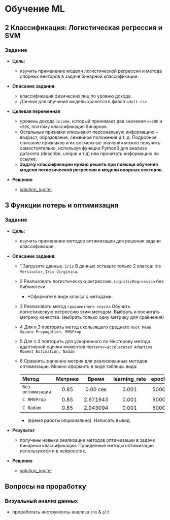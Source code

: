 # Обучение ML

## **2 Классификация: Логистическая регрессия и SVM**

### Задание

* **Цель:**
  * изучить применение модели логистической регрессии и метода опорных векторов в задаче бинарной классификации.
* **Описание задания:**
  * классификация физических лиц по уровню дохода.
  * Данные для обучения модели хранятся в файле `adult.csv`

* **Целевая переменная**
  
  * уровень дохода `income`, который принимает два значения `<=50K` и `>50K`, поэтому классификация бинарная.
  * Остальные признаки описывают персональную информацию – возраст, образование, семейное положение и т. д. Подробное описание признаков и их возможные значения можно получить самостоятельно, используя функции Python3 для анализа датасета (describe, unique и т.д) или прочитать информацию по ссылке.
  * **Задачу классификации нужно решить при помощи обучения модели логистической регрессии и модели опорных векторов.**

* **Решение**
  * [solution_jupiter](task/2_logic_regression.ipynb)

## **3 Функции потерь и оптимизация**

### Задание

* **Цель:**
  * изучить применение методов оптимизации для решения задачи классификации.
* **Описание задания:**
  * 1 Загрузите данные. `iris` В данных оставьте только 2 класса: Iris `Versicolor`, `Iris Virginica`.
  * 2 Реализовать логистическую регрессию, `LogisticRegression` без библиотеки
    * *Оформите в виде класса с методами.
  * 3 Реализовать метод `градиентного спуска` Обучить логистическую регрессию этим методом. Выбрать и посчитать метрику качества. (выбрать только одну метрику для сравнения)
  * 4 Для п.3 повторить метод скользящего среднего `Root Mean Square Propagation, RMSProp`
  * 5 Для п.3 повторить для ускоренного по Нестерову метода адаптивной оценки моментов `Nesterov–accelerated Adaptive Moment Estimation, Nadam`
  * 6 Сравнить значение метрик для реализованных методов оптимизации. Можно оформить в виде таблицы вида:
  
    | Метод |Метрика | Время |learning_rate|epoch|
    |:-------|:--------:|:--------:|:--------:|:--------:|
    | `Без оптимизации` | 0.85 | 0.00 сек |0.001|	5000
    | `С RMSProp` | 0.85 | 2.671943 | 0.001 | 5000
    | `С Nadam` | 0.85 | 2.943094 | 0.001 | 5000


    * (время работы опционально). Написать вывод.

* **Результат**
  
  * получены навыки реализации методов оптимизации в задаче бинарной классификации. Пройденные методы оптимизации используются и в нейросетях.

* **Решение**
  * [solution_jupiter](task/3_loss%20_function.ipynb)

## Вопросы на проработку

### Визуальный анализ данных

* проработать инструменты анализа `sns` & `plt`
